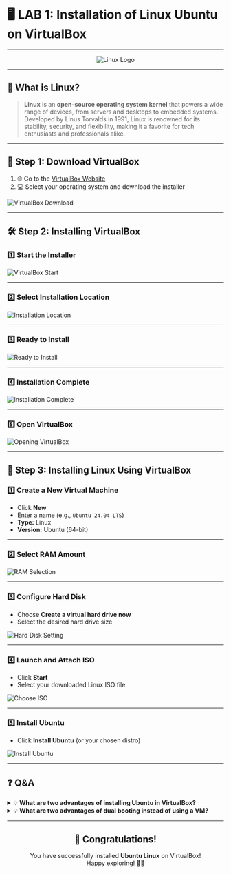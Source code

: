 # 🖥️ **LAB 1: Installation of Linux Ubuntu on VirtualBox**

---

<div align="center">

![Linux Logo](https://upload.wikimedia.org/wikipedia/commons/a/af/Tux.png)
</div>

---

## 🐧 **What is Linux?**

> **Linux** is an **open-source operating system kernel** that powers a wide range of devices, from servers and desktops to embedded systems.  
> Developed by Linus Torvalds in 1991, Linux is renowned for its stability, security, and flexibility, making it a favorite for tech enthusiasts and professionals alike.

---

## 📝 **Step 1: Download VirtualBox**

1. 🌐 Go to the [VirtualBox Website](https://www.virtualbox.org/)
2. 💻 Select your operating system and download the installer

![VirtualBox Download](../images/2025-09-10-14-51-52.png)

---

## 🛠️ **Step 2: Installing VirtualBox**

### 1️⃣ **Start the Installer**

![VirtualBox Start](../images/2025-09-10-14-49-41.png)

---

### 2️⃣ **Select Installation Location**

![Installation Location](../images/2025-09-10-14-53-03.png)

---

### 3️⃣ **Ready to Install**

![Ready to Install](../images/2025-09-10-14-58-17.png)

---

### 4️⃣ **Installation Complete**

![Installation Complete](../images/2025-09-10-14-58-53.png)

---

### 5️⃣ **Open VirtualBox**

![Opening VirtualBox](../images/2025-09-10-14-59-16.png)

---

## 🐧 **Step 3: Installing Linux Using VirtualBox**

### 1️⃣ **Create a New Virtual Machine**

- Click **New**
- Enter a name (e.g., `Ubuntu 24.04 LTS`)
- **Type:** Linux
- **Version:** Ubuntu (64-bit)

---

### 2️⃣ **Select RAM Amount**

![RAM Selection](../images/2025-09-10-16-09-34.png)

---

### 3️⃣ **Configure Hard Disk**

- Choose **Create a virtual hard drive now**
- Select the desired hard drive size

![Hard Disk Setting](../images/2025-09-10-16-14-05.png)

---

### 4️⃣ **Launch and Attach ISO**

- Click **Start**
- Select your downloaded Linux ISO file

![Choose ISO](../images/2025-09-10-16-16-37.png)

---

### 5️⃣ **Install Ubuntu**

- Click **Install Ubuntu** (or your chosen distro)

![Install Ubuntu](../images/2025-09-10-18-29-40.png)

---

## ❓ **Q&A**

<details>
<summary>💡 <strong>What are two advantages of installing Ubuntu in VirtualBox?</strong></summary>

- 🟢 **Snapshots & Cloning:** Easily save and restore system states.
- 🟢 **Safe Experimentation:** Try new things without risking your main OS.
</details>

<details>
<summary>💡 <strong>What are two advantages of dual booting instead of using a VM?</strong></summary>

- 🚀 **Performance:** Native speed and hardware access.
- 🖥️ **Full Compatibility:** Use all your system’s resources.
</details>

---

<div align="center">

## 🎉 **Congratulations!**

You have successfully installed **Ubuntu Linux** on VirtualBox!  
Happy exploring! 🚀🐧

</div>